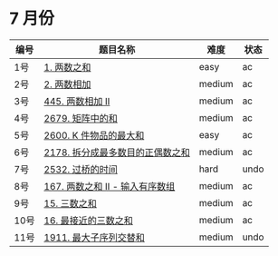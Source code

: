 # 7 月份

**编号**|**题目名称**|**难度**|**状态**
--------|------------|--------|--------
1号|[1. 两数之和](./第1题%201.%20两数之和)|easy|ac
2号|[2. 两数相加](./第2题%202.%20两数相加)|medium|ac
3号|[445. 两数相加 II](./第3题%20445.%20两数相加%20II)|medium|ac
4号|[2679. 矩阵中的和](./第4题%202679.%20矩阵中的和)|medium|ac
5号|[2600. K 件物品的最大和](./第5题%202600.%20K%20件物品的最大和)|easy|ac
6号|[2178. 拆分成最多数目的正偶数之和](./第6题%202178.%20拆分成最多数目的正偶数之和)|medium|ac
7号|[2532. 过桥的时间](./第7题%202532.%20过桥的时间)|hard|undo
8号|[167. 两数之和 II - 输入有序数组](./第8题%20167.%20两数之和%20II%20-%20输入有序数组)|medium|ac
9号|[15. 三数之和](./第9题%2015.%20三数之和)|medium|ac
10号|[16. 最接近的三数之和](./第10题%2016.%20最接近的三数之和)|medium|ac
11号|[1911. 最大子序列交替和](./第11题%201911.%20最大子序列交替和)|medium|undo
